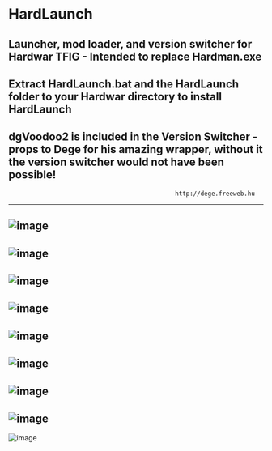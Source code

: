 # HardLaunch
Launcher, mod loader, and version switcher for Hardwar TFIG - Intended to replace Hardman.exe
--------------------------------------------------------------------------------------------------------------------------------------------------------------------------
Extract HardLaunch.bat and the HardLaunch folder to your Hardwar directory to install HardLaunch
--------------------------------------------------------------------------------------------------------------------------------------------------------------------------
dgVoodoo2 is included in the Version Switcher - props to Dege for his amazing wrapper, without it the version switcher would not have been possible!
--------------------------------------------------------------------------------------------------------------------------------------------------------------------------
                                                  http://dege.freeweb.hu
--------------------------------------------------------------------------------------------------------------------------------------------------------------------------
![image](https://user-images.githubusercontent.com/49579859/223978481-b3634716-cf74-429b-b3b0-6031e2b1f2b0.png)
--------------------------------------------------------------------------------------------------------------------------------------------------------------------------
![image](https://user-images.githubusercontent.com/49579859/223979632-01ae9e68-b164-455e-aee4-af1773aa449a.png)
--------------------------------------------------------------------------------------------------------------------------------------------------------------------------
![image](https://user-images.githubusercontent.com/49579859/223978580-2193716b-6582-408b-987f-8e25f4a27856.png)
--------------------------------------------------------------------------------------------------------------------------------------------------------------------------
![image](https://user-images.githubusercontent.com/49579859/223978663-0d8a4799-8ecd-4f5c-966c-c5702021577f.png)
--------------------------------------------------------------------------------------------------------------------------------------------------------------------------
![image](https://user-images.githubusercontent.com/49579859/223978845-53e1cacc-58b3-433c-abf5-1cb9d4f05903.png)
--------------------------------------------------------------------------------------------------------------------------------------------------------------------------
![image](https://user-images.githubusercontent.com/49579859/223978937-ef43170e-dff4-4538-bc0e-6f4ab7d18e88.png)
--------------------------------------------------------------------------------------------------------------------------------------------------------------------------
![image](https://user-images.githubusercontent.com/49579859/223979063-3c3a4153-6af3-4860-9e93-d6edc27b7e2e.png)
--------------------------------------------------------------------------------------------------------------------------------------------------------------------------
![image](https://user-images.githubusercontent.com/49579859/223979165-2d7bba0a-fcab-409f-b42f-d05ee4a6a5fc.png)
--------------------------------------------------------------------------------------------------------------------------------------------------------------------------
![image](https://user-images.githubusercontent.com/49579859/223979787-2cf09852-abf9-4236-a1ff-0e4a2cb453e7.png)
